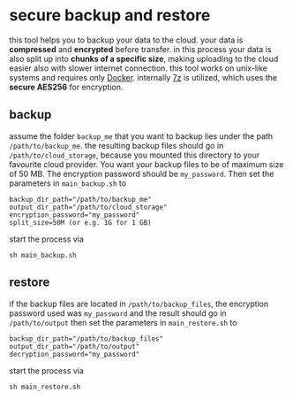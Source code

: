 # secure backup and restore

this tool helps you to backup your data to the cloud. your data is **compressed** and **encrypted** before transfer. in
this
process your data is also split up into **chunks of a specific size**, making uploading to the cloud easier also with
slower
internet connection. this tool works on unix-like systems and requires
only [Docker](https://docs.docker.com/get-docker/). internally [7z](https://www.7-zip.org/download.html) is utilized,
which uses the **secure AES256** for encryption. 

## backup

assume the folder `backup_me` that you want to backup lies under the path `/path/to/backup_me`. the resulting backup
files should go in `/path/to/cloud_storage`, because you mounted this directory to your favourite cloud provider. You
want your backup files to be of maximum size of 50 MB. The encryption password should be `my_password`. Then set the
parameters in `main_backup.sh` to

```
backup_dir_path="/path/to/backup_me"
output_dir_path="/path/to/cloud_storage"
encryption_password="my_password"
split_size=50M (or e.g. 1G for 1 GB)
```

start the process via

```
sh main_backup.sh
```

## restore

if the backup files are located in `/path/to/backup_files`, the encryption password used was `my_password` and the
result should go in `/path/to/output` then set the parameters in `main_restore.sh` to

```
backup_dir_path="/path/to/backup_files"
output_dir_path="/path/to/output"
decryption_password="my_password"
```

start the process via

```
sh main_restore.sh
```